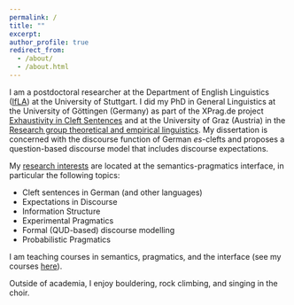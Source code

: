 ```yaml
---
permalink: /
title: ""
excerpt: 
author_profile: true
redirect_from: 
  - /about/
  - /about.html
---
```


I am a postdoctoral researcher at the Department of English Linguistics ([IfLA](https://www.ling.uni-stuttgart.de/institut/ifla/)) at the University of Stuttgart. I did my PhD in General Linguistics at the University of Göttingen (Germany) as part of the XPrag.de project [Exhaustivity in Cleft Sentences](http://www.xprag.de/?page_id=94) and at the University of Graz (Austria) in the [Research group theoretical and empirical linguistics](https://germanistik.uni-graz.at/en/research-group-theoretical-and-empirical-linguistics/). My dissertation is concerned with the discourse function of German *es*-clefts and proposes a question-based discourse model that includes discourse expectations.

My [research interests](https://swantje-toennis.github.io/research/) are located at the semantics-pragmatics interface, in particular the following topics:
* Cleft sentences in German (and other languages)
* Expectations in Discourse
* Information Structure
* Experimental Pragmatics
* Formal (QUD-based) discourse modelling
* Probabilistic Pragmatics

I am teaching courses in semantics, pragmatics, and the interface (see my courses [here](https://swantje-toennis.github.io/teaching/)).

Outside of academia, I enjoy bouldering, rock climbing, and singing in the choir.



